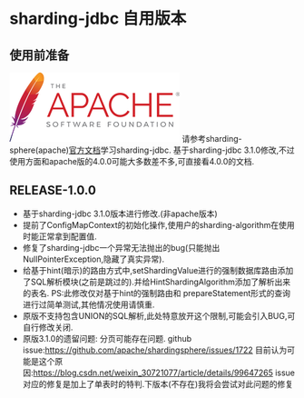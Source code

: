 # sharding-jdbc 自用版本

## 使用前准备
[![apache](src/main/resources/picture/apache.png)](https://shardingsphere.apache.org)
请参考sharding-sphere(apache)[官方文档](https://shardingsphere.apache.org)学习sharding-jdbc.
基于sharding-jdbc 3.1.0修改,不过使用方面和apache版的4.0.0可能大多数差不多,可直接看4.0.0的文档.
## RELEASE-1.0.0
- 基于sharding-jdbc 3.1.0版本进行修改.(非apache版本)
- 提前了ConfigMapContext的初始化操作,使用户的sharding-algorithm在使用时能正常拿到配置值.
- 修复了sharding-jdbc一个异常无法抛出的bug(只能抛出NullPointerException,隐藏了真实异常).
- 给基于hint(暗示)的路由方式中,setShardingValue进行的强制数据库路由添加了SQL解析模块(之前是跳过的).并给HintShardingAlgorithm添加了解析出来的表名. PS:此修改仅对基于hint的强制路由和 prepareStatement形式的查询进行过简单测试,其他情况使用请慎重.
- 原版不支持包含UNION的SQL解析,此处特意放开这个限制,可能会引入BUG,可自行修改关闭.
- 原版3.1.0的遗留问题: 分页可能存在问题. github issue:https://github.com/apache/shardingsphere/issues/1722 目前认为可能是这个原因:https://blog.csdn.net/weixin_30721077/article/details/99647265 issue对应的修复是加上了单表时的特判.下版本(不存在)我将会尝试对此问题的修复

